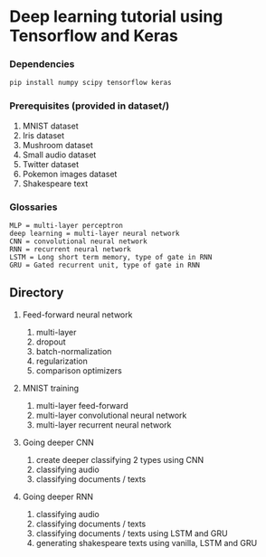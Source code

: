 # Deep learning tutorial using Tensorflow and Keras

### Dependencies
```bash
pip install numpy scipy tensorflow keras
```

### Prerequisites (provided in dataset/)
1. MNIST dataset
2. Iris dataset
3. Mushroom dataset
4. Small audio dataset
5. Twitter dataset
6. Pokemon images dataset
7. Shakespeare text

### Glossaries
```text
MLP = multi-layer perceptron
deep learning = multi-layer neural network
CNN = convolutional neural network
RNN = recurrent neural network
LSTM = Long short term memory, type of gate in RNN
GRU = Gated recurrent unit, type of gate in RNN
```

## Directory
1. Feed-forward neural network
	1. multi-layer
	2. dropout
	3. batch-normalization
	4. regularization
	5. comparison optimizers

2. MNIST training
	1. multi-layer feed-forward
	2. multi-layer convolutional neural network
	3. multi-layer recurrent neural network

3. Going deeper CNN
	1. create deeper classifying 2 types using CNN
	2. classifying audio
	3. classifying documents / texts

4. Going deeper RNN
	1. classifying audio
	2. classifying documents / texts
	3. classifying documents / texts using LSTM and GRU
	4. generating shakespeare texts using vanilla, LSTM and GRU
